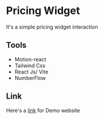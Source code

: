 # Pricing Widget

It's a simple pricing widget interaction 
## Tools

- Motion-react
- Tailwind Css
- React Js/ Vite
- NumberFlow

## Link

Here's a [link](https://pricing-widget.vercel.app/) for Demo website
